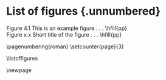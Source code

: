 # List of figures {.unnumbered}

<!--
For me, this was the only drawback of writing in Markdown: it is not possible to add a short caption to figures and tables. This means that the \listoftables and \listoffigures commands will generate lists using the full titles, which is probably isn't what you want. For now, the solution is to create the lists manually, when everything else is finished.
-->

Figure 4.1  This is an example figure . . .              \hfill{pp}  
Figure x.x  Short title of the figure . . .              \hfill{pp}  

\pagenumbering{roman}
\setcounter{page}{3}

\listoffigures

\newpage
